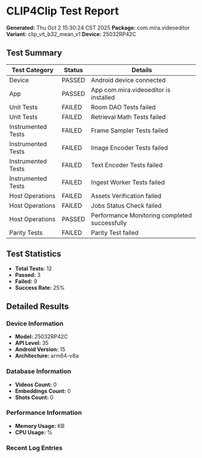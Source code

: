 # CLIP4Clip Test Report

**Generated:** Thu Oct  2 15:30:24 CST 2025
**Package:** com.mira.videoeditor
**Variant:** clip_vit_b32_mean_v1
**Device:** 25032RP42C

## Test Summary

| Test Category | Status | Details |
|---------------|--------|---------|
| Device | PASSED | Android device connected |
| App | PASSED | App com.mira.videoeditor is installed |
| Unit Tests | FAILED | Room DAO Tests failed |
| Unit Tests | FAILED | Retrieval Math Tests failed |
| Instrumented Tests | FAILED | Frame Sampler Tests failed |
| Instrumented Tests | FAILED | Image Encoder Tests failed |
| Instrumented Tests | FAILED | Text Encoder Tests failed |
| Instrumented Tests | FAILED | Ingest Worker Tests failed |
| Host Operations | FAILED | Assets Verification failed |
| Host Operations | FAILED | Jobs Status Check failed |
| Host Operations | PASSED | Performance Monitoring completed successfully |
| Parity Tests | FAILED | Parity Test failed |

## Test Statistics

- **Total Tests:** 12
- **Passed:** 3
- **Failed:** 9
- **Success Rate:** 25%

## Detailed Results


### Device Information

- **Model:** 25032RP42C
- **API Level:** 35
- **Android Version:** 15
- **Architecture:** arm64-v8a


### Database Information

- **Videos Count:** 0
- **Embeddings Count:** 0
- **Shots Count:** 0


### Performance Information

- **Memory Usage:**  KB
- **CPU Usage:**  %


### Recent Log Entries

```

```

